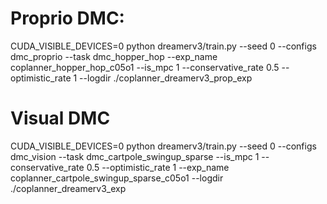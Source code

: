 # Proprio DMC:

CUDA_VISIBLE_DEVICES=0 python dreamerv3/train.py --seed 0 --configs dmc_proprio --task dmc_hopper_hop --exp_name coplanner_hopper_hop_c05o1 --is_mpc 1 --conservative_rate 0.5 --optimistic_rate 1 --logdir ./coplanner_dreamerv3_prop_exp


# Visual DMC

CUDA_VISIBLE_DEVICES=0 python dreamerv3/train.py --seed 0 --configs dmc_vision --task dmc_cartpole_swingup_sparse --is_mpc 1 --conservative_rate 0.5 --optimistic_rate 1 --exp_name coplanner_cartpole_swingup_sparse_c05o1 --logdir ./coplanner_dreamerv3_exp

